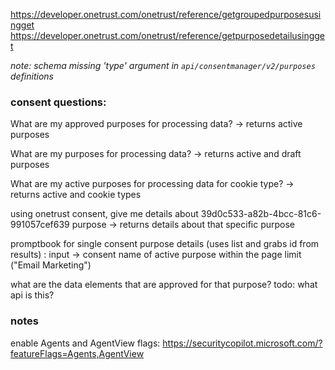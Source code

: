 https://developer.onetrust.com/onetrust/reference/getgroupedpurposesusingget
https://developer.onetrust.com/onetrust/reference/getpurposedetailusingget

*note: schema missing 'type' argument in `api/consentmanager/v2/purposes` definitions* 

### consent questions:
What are my approved purposes for processing data?
  -> returns active purposes

What are my purposes for processing data?
  -> returns active and draft purposes

What are my active purposes for processing data for cookie type?
  -> returns active and cookie types

using onetrust consent, give me details about 39d0c533-a82b-4bcc-81c6-991057cef639 purpose
  -> returns details about that specific purpose

promptbook for single consent purpose details (uses list and grabs id from results) :
input -> consent name of active purpose within the page limit ("Email Marketing")

what are the data elements that are approved for that purpose?
todo: what api is this?


### notes
enable Agents and AgentView flags:
https://securitycopilot.microsoft.com/?featureFlags=Agents,AgentView
